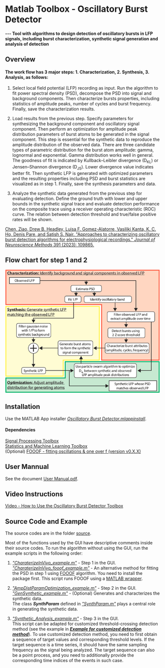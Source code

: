 # Matlab Toolbox - Oscillatory Burst Detector
#### --- Tool with algorithms to design detection of oscillatory bursts in LFP signals, including burst characterization, synthetic signal generation and analysis of detection

## Overview
#### The work flow has 3 major steps: 1. Characterization, 2. Synthesis, 3. Analysis, as follows:

1.	Select local field potential (LFP) recording as input. Run the algorithm to fit power spectral density (PSD), decompose the PSD into signal and background components. Then characterize bursts properties, including statistics of amplitude peaks, number of cycles and burst frequency. Finally, save the characterization results.

2.	Load results from the previous step. Specify parameters for synthesizing the background component and oscillatory signal component. Then perform an optimization for amplitude peak distribution parameters of burst atoms to be generated in the signal component. This step is essential for the synthetic data to reproduce the amplitude distribution of the observed data. There are three candidate types of parametric distribution for the burst atom amplitude: gamma, lognormal and exponential. Gamma distribution works well in general. The goodness of fit is indicated by Kullback–Leibler divergence (D<sub>KL</sub>) or Jensen–Shannon divergence (D<sub>JS</sub>). Lower divergence value indicates better fit. Then synthetic LFP is generated with optimized parameters and the resulting properties including PSD and burst statistics are visualized as in step 1. Finally, save the synthesis parameters and data.

3.	Analyze the synthetic data generated from the previous step for evaluating detection. Define the ground truth with lower and upper bounds in the synthetic signal trace and evaluate detection performance on the composite trace using a receiver operating characteristic (ROC) curve. The relation between detection threshold and true/false positive rates will be shown.

[Chen, Ziao, Drew B. Headley, Luisa F. Gomez-Alatorre, Vasiliki Kanta, K. C. Ho, Denis Pare, and Satish S. Nair. "Approaches to characterizing oscillatory burst detection algorithms for electrophysiological recordings." *Journal of Neuroscience Methods* 391 (2023): 109865.](https://www.sciencedirect.com/science/article/abs/pii/S0165027023000845)

## Flow chart for step 1 and 2

![FlowChart](image/FlowChart.png)

## Installation

Use the MATLAB App installer [*Oscillatory Burst Detector.mlappinstall*](Oscillatory%20Burst%20Detector.mlappinstall).

#### Dependencies
[Signal Processing Toolbox](https://www.mathworks.com/products/signal.html)  
[Statistics and Machine Learning Toolbox](https://www.mathworks.com/products/statistics.html)  
(Optional) [FOOOF - fitting oscillations & one over f (version v0.X.X)](https://fooof-tools.github.io/fooof/)

## User Mannual

See the document [User Manual.pdf](User%20Manual.pdf).

## Video Instructions

[Video - How to Use the Oscillatory Burst Detector Toolbox](https://youtu.be/PLZBNLYgZhY)

## Source Code and Example

The source codes are in the folder [source](source).

Most of the functions used by the GUI have descriptive comments inside their source codes. To run the
algorithm without using the GUI, run the example scripts in the following order:

1. [*"CharaterizeInVivo_example.m"*](source/CharaterizeInVivo_example.m) - Step 1 in the GUI.  
[*"CharaterizeInVivo_fooof_example.m"*](source/CharaterizeInVivo_fooof_example.m) - An alternative method for fitting the PSD in step 1 using [FOOOF](https://fooof-tools.github.io/fooof/) algorithm. You need to install the package first. This script runs FOOOF using a [MATLAB wrapper](https://github.com/fooof-tools/fooof_mat).

2. [*"AmpDistParamOptimization_example.m"*](source/AmpDistParamOptimization_example.m) - Step 2 in the GUI.  
[*"GenSynthetic_example.m"*](source/GenSynthetic_example.m) - (Optional) Generates and characterizes the synthetic data.  
The class ***SynthParam*** defined in [*"SynthParam.m"*](source/SynthParam.m) plays a central role in generating the synthetic data.

3. [*"Synthetic_Analysis_example.m"*](source/Synthetic_Analysis_example.m) - Step 3 in the GUI.  
This script can be adapted for customized threshold-crossing detection method (see the example in [___Example for customized detection method___](source/Synthetic_Analysis_example.m#L52)). To use customized detection method, you need to first obtain a sequence of target values and corresponding threshold levels. If the target sequence is a time series, it should have the same sampling frequency as the signal being analyzed. The target sequence can also be a point process, and you need to additionally provide the corresponding time indices of the events in such case.
